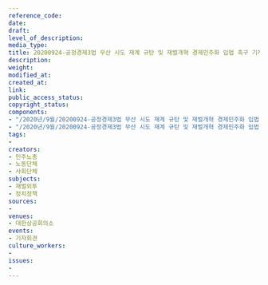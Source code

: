 ```yaml
---
reference_code: 
date: 
draft: 
level_of_description: 
media_type: 
title: 20200924-공정경제3법 무산 시도 재계 규탄 및 재벌개혁 경제민주화 입법 촉구 기자회견
description: 
weight: 
modified_at: 
created_at: 
link: 
public_access_status: 
copyright_status: 
components:
- "/2020년/9월/20200924-공정경제3법 무산 시도 재계 규탄 및 재벌개혁 경제민주화 입법 촉구 기자회견/_PIG6078.jpg"
- "/2020년/9월/20200924-공정경제3법 무산 시도 재계 규탄 및 재벌개혁 경제민주화 입법 촉구 기자회견/_PIG6127.jpg"
tags:
- 
creators:
- 민주노총
- 노동단체
- 사회단체
subjects:
- 재벌외투
- 정치정책
sources:
- 
venues:
- 대한상공회의소
events:
- 기자회견
culture_workers:
- 
issues:
- 
---
```

